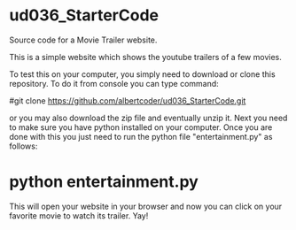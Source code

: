 # ud036_StarterCode
Source code for a Movie Trailer website.

This is a simple website which shows the youtube trailers of a few movies.

To test this on your computer, you simply need to download or clone this repository. To do it from console you can type command:

#git clone https://github.com/albertcoder/ud036_StarterCode.git

or you may also download the zip file and eventually unzip it. Next you need to make sure you have python installed on your computer. Once you are done with this you just need to run the python file "entertainment.py" as follows:

# python entertainment.py

This will open your website in your browser and now you can click on your favorite movie to watch its trailer. Yay!
